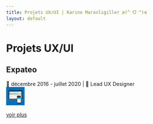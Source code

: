 ```yaml
---
title: Projets UX/UI | Karine Marasligiller ≽(^ ᗜ ^)≼
layout: default
---
```


# Projets UX/UI

## Expateo
📅 décembre 2016 - juillet 2020 | 🧢 Lead UX Designer  
<img src="https://raw.githubusercontent.com/KarineMaras/karinemaras.github.io/master/assets/images/Preview_Expateo.png" alt="Preview Expateo" width="50"/> 

<a href="/UX-UI/expateo">voir plus</a>
